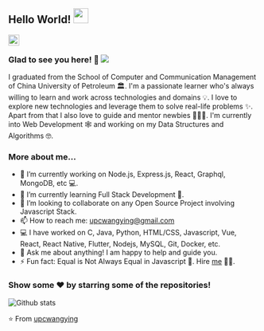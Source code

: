 ## Hello World! <img src="https://raw.githubusercontent.com/upcwangying/upcwangying/master/Hi.gif" width="30px"></h2>

<a href="https://github.com/upcwangying">
  <img align="left" alt="Pavan's Github" width="22px" src="https://cdn.jsdelivr.net/npm/simple-icons@v3/icons/github.svg" />
</a>

<br />

### Glad to see you here! 🤩 ![](https://visitor-badge.glitch.me/badge?page_id=upcwangying.upcwangying)

I graduated from the School of Computer and Communication Management of China University of Petroleum 🏛. I'm a passionate learner who's always willing to learn and work across technologies and domains 💡. I love to explore new technologies and leverage them to solve real-life problems ✨. Apart from that I also love to guide and mentor newbies 👨🏻‍💻. I'm currently into Web Development 🕸️ and working on my Data Structures and Algorithms 🤓.

### More about me...

- 🔭 I’m currently working on Node.js, Express.js, React, Graphql, MongoDB, etc 💻.
- 🌱 I’m currently learning Full Stack Development 🚀.
- 👯 I’m looking to collaborate on any Open Source Project involving Javascript Stack.
- 📫 How to reach me: upcwangying@gmail.com 
- 💻 I have worked on C, Java, Python, HTML/CSS, Javascript, Vue, React, React Native, Flutter, Nodejs, MySQL, Git, Docker, etc.
- 💬 Ask me about anything! I am happy to help and guide you.
- ⚡ Fun fact: Equal is Not Always Equal in Javascript 🤣. Hire [me](mailto:upcwangying@gmail.com?Subject=Hello%20Ying) 👨‍💻.

### Show some ❤️ by starring some of the repositories!

![Github stats](https://github-readme-stats.vercel.app/api?username=upcwangying&show_icons=true&hide_border=true)

⭐️ From [upcwangying](https://github.com/upcwangying)
